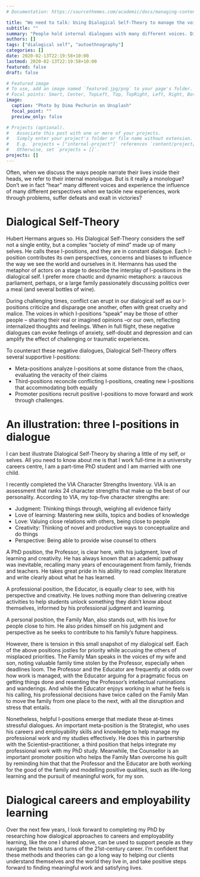 ```yaml
---
# Documentation: https://sourcethemes.com/academic/docs/managing-content/

title: "We need to talk: Using Dialogical Self-Theory to manage the voices in our heads"
subtitle: ""
summary: "People hold internal dialogues with many different voices. Dialogical-Self Theory can help us make sense of them."
authors: []
tags: ["dialogical self", "autoethnography"]
categories: []
date: 2020-02-13T22:19:58+10:00
lastmod: 2020-02-13T22:19:58+10:00
featured: false
draft: false

# Featured image
# To use, add an image named `featured.jpg/png` to your page's folder.
# Focal points: Smart, Center, TopLeft, Top, TopRight, Left, Right, BottomLeft, Bottom, BottomRight.
image:
  caption: "Photo by Dima Pechurin on Unsplash"
  focal_point: ""
  preview_only: false

# Projects (optional).
#   Associate this post with one or more of your projects.
#   Simply enter your project's folder or file name without extension.
#   E.g. `projects = ["internal-project"]` references `content/project/deep-learning/index.md`.
#   Otherwise, set `projects = []`.
projects: []
---
```

Often, when we discuss the ways people narrate their lives inside their heads, we refer to their internal monologue. 
But is it really a monologue? 
Don’t we in fact “hear” many different voices and experience the influence of many different perspectives when we tackle new experiences, work through problems, suffer defeats and exalt in victories?

# Dialogical Self-Theory
Hubert Hermans argues so. 
His Dialogical Self-Theory considers the self not a single entity, but a complex “society of mind” made up of many selves. 
He calls these I-positions, and they are in constant dialogue. 
Each I-position contributes its own perspectives, concerns and biases to influence the way we see the world and ourselves in it. 
Hermanns has used the metaphor of actors on a stage to describe the interplay of I-positions in the dialogical self. 
I prefer more chaotic and dynamic metaphors: a raucous parliament, perhaps, or a large family passionately discussing politics over a meal (and several bottles of wine).

During challenging times, conflict can erupt in our dialogical self as our I-positions criticize and disparage one another, often with great cruelty and malice. 
The voices in which I-positions “speak” may be those of other people – sharing their real or imagined opinions –or our own, reflecting internalized thoughts and feelings. 
When in full flight, these negative dialogues can evoke feelings of anxiety, self-doubt and depression and can amplify the effect of challenging or traumatic experiences.

To counteract these negative dialogues, Dialogical Self-Theory offers several supportive I-positions:

* Meta-positions analyze I-positions at some distance from the chaos, evaluating the veracity of their claims  
* Third-positions reconcile conflicting I-positions, creating new I-positions that accommodating both equally  
* Promoter positions recruit positive I-positions to move forward and work through challenges.  

# An illustration: three I-positions in dialogue
I can best illustrate Dialogical Self-Theory by sharing a little of my self, or selves. 
All you need to know about me is that I work full-time in a university careers centre, I am a part-time PhD student and I am married with one child.

I recently completed the VIA Character Strengths Inventory. 
VIA is an assessment that ranks 24 character strengths that make up the best of our personality.
According to VIA, my top-five character strengths are:

* Judgment: Thinking things through, weighing all evidence fairly  
* Love of learning: Mastering new skills, topics and bodies of knowledge  
* Love: Valuing close relations with others, being close to people  
* Creativity: Thinking of novel and productive ways to conceptualize and do things  
* Perspective: Being able to provide wise counsel to others  

A PhD position, the Professor, is clear here, with his judgment, love of learning and creativity. He has always known that an academic pathway was inevitable, recalling many years of encouragement from family, friends and teachers. 
He takes great pride in his ability to read complex literature and write clearly about what he has learned.

A professional position, the Educator, is equally clear to see, with his perspective and creativity. 
He loves nothing more than delivering creative activities to help students unlock something they didn’t know about themselves, informed by his professional judgment and learning.

A personal position, the Family Man, also stands out, with his love for people close to him. He also prides himself on his judgment and perspective as he seeks to contribute to his family’s future happiness.

However, there is tension in this small snapshot of my dialogical self. 
Each of the above positions jostles for priority while accusing the others of misplaced priorities. 
The Family Man speaks in the voices of my wife and son, noting valuable family time stolen by the Professor, especially when deadlines loom. 
The Professor and the Educator are frequently at odds over how work is managed, with the Educator arguing for a pragmatic focus on getting things done and resenting the Professor’s intellectual ruminations and wanderings. 
And while the Educator enjoys working in what he feels is his calling, his professional decisions have twice called on the Family Man to move the family from one place to the next, with all the disruption and stress that entails.

Nonetheless, helpful I-positions emerge that mediate these at-times stressful dialogues. 
An important meta-position is the Strategist, who uses his careers and employability skills and knowledge to help manage my professional work and my studies effectively. 
He does this in partnership with the Scientist–practitioner, a third position that helps integrate my professional work with my PhD study. 
Meanwhile, the Counsellor is an important promoter position who helps the Family Man overcome his guilt by reminding him that that the Professor and the Educator are both working for the good of the family and modelling positive qualities, such as life-long learning and the pursuit of meaningful work, for my son.

# Dialogical careers and employability learning
Over the next few years, I look forward to completing my PhD by researching how dialogical approaches to careers and employability learning, like the one I shared above, can be used to support people as they navigate the twists and turns of the 21st-century career. 
I’m confident that these methods and theories can go a long way to helping our clients understand themselves and the world they live in, and take positive steps forward to finding meaningful work and satisfying lives.